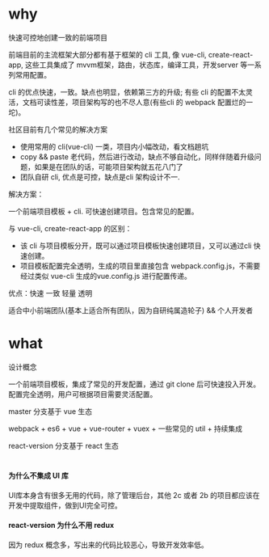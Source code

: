 # why
快速可控地创建一致的前端项目

前端目前的主流框架大部分都有基于框架的 cli 工具, 像 vue-cli, create-react-app, 这些工具集成了 mvvm框架，路由，状态库，编译工具，开发server 等一系列常用配置。

cli 的优点快速，一致。缺点也明显，依赖第三方的升级; 有些 cli 的配置不太灵活，文档可读性差，项目架构写的也不尽人意(有些cli 的 webpack 配置烂的一坨)。

社区目前有几个常见的解决方案
- 使用常用的 cli(vue-cli) 一类，项目内小幅改动，看文档趟坑
- copy && paste 老代码，然后进行改动，缺点不够自动化，同样伴随着升级问题，如果是在团队的话，可能项目架构就五花八门了
- 团队自研 cli, 优点是可控，缺点是cli 架构设计不一.

解决方案：

一个前端项目模板 + cli. 可快速创建项目。包含常见的配置。

与 vue-cli, create-react-app 的区别：
- 该 cli 与项目模板分开，既可以通过项目模板快速创建项目，又可以通过cli 快速创建。
- 项目模板配置完全透明，生成的项目里直接包含 webpack.config.js，不需要经过类似 vue-cli 生成的vue.config.js 进行配置传递。

优点：快速 一致 轻量 透明

适合中小前端团队(基本上适合所有团队，因为自研纯属造轮子) && 个人开发者

# what
设计概念

一个前端项目模板，集成了常见的开发配置，通过 git clone 后可快速投入开发。配置完全透明，用户可根据项目需要灵活配置。

master 分支基于 vue 生态

webpack + es6 + vue + vue-router + vuex + 一些常见的 util + 持续集成

react-version 分支基于 react 生态

#

#### 为什么不集成 UI 库
UI库本身含有很多无用的代码，除了管理后台，其他 2c 或者 2b 的项目都应该在开发中提取组件，做到UI完全可控。

#### react-version 为什么不用 redux
因为 redux 概念多，写出来的代码比较恶心，导致开发效率低。